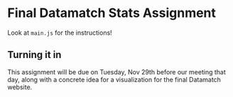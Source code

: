# Final Datamatch Stats Assignment

Look at `main.js` for the instructions!

## Turning it in

This assignment will be due on Tuesday, Nov 29th before our meeting that day, along with a concrete idea for a visualization for the final Datamatch website.
